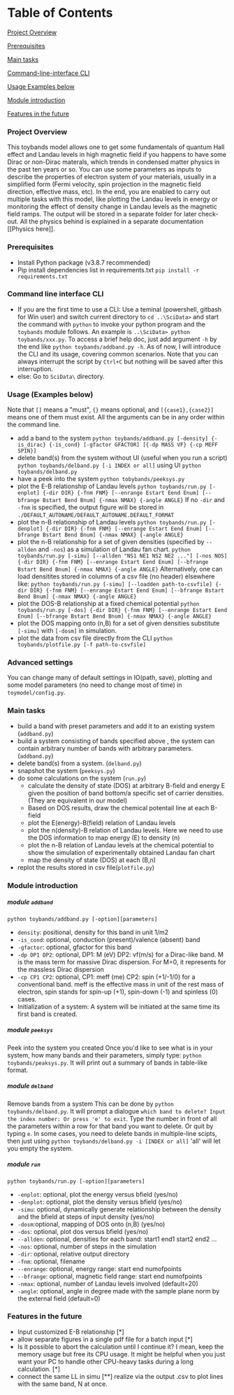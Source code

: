  # Table of Contents
[Project Overview](#project-overview)

[Prerequisites](#prerequisites)

[Main tasks](#main-tasks)

[Command-line-interface CLI](#command-line-interface-CLI)

[Usage Examples below](#usage-examples-below)

[Module introduction](#module-introduction)

[Features in the future](#features-in-the-future)

### Project Overview
This toybands model allows one to get some fundamentals of quantum Hall effect and Landau levels in high magnetic field if you happens to have some Dirac or non-Dirac materals, which trends in condensed matter physics in the past ten years or so. 
You can use some parameters as inputs to describe the properties of electron system of your materials, usually in a simplified form (Fermi velocity, spin projection in the magnetic field direction, effective mass, etc).  In the end, you are enabled to carry out multiple tasks with this model, like plotting the Landau levels in energy or monitoring the effect of density change in Landau levels as the magnetic field ramps. The output will be stored in a separate folder for later check-out. 
All the physics behind is explained in a separate documentation  [[Physics here]]. 

### Prerequisites
- Install Python package (v3.8.7 recommended)
- Pip install dependencies list in requirements.txt `pip install -r requirements.txt`
### Command line interface CLI
- If you are the first time to use a CLI:
	Use a teminal (powershell, gitbash for Win user) and switch current directory to `cd ..\SciData>` and start the command with `python` to invoke your python program and the `toybands` module follows. 
	An example is `..\SciData> python toybands/xxx.py`.  To access a brief help doc, just add argument `-h` by the end like `python toybands/addband.py -h`. As of now, I will introduce the CLI and its usage, covering common scenarios. Note that you can always interrupt the script by `Ctrl+C` but nothing will be saved after this interruption.
- else: Go to `SciData\` directory.
 ### Usage (Examples below)
 Note that `[]` means a "must", `{}` means optional, and `[{case1},{case2}]` means one of them must exist. All the arguments can be in any order within the command line. 
 - add a band to the system
 `python toybands/addband.py [-density] {-is_dirac} {-is_cond} [-gfactor GFACTOR] [{-dp MASS VF} {-cp MEFF SPIN}]` 
 - delete band(s) from the system without UI (useful when you run a script)
 `python toybands/delband.py [-i INDEX or all]`
 using UI `python toybands/delband.py`
 - have a peek into the system
 `python tobybands/peeksys.py`
 - plot the E-B relationship of Landau levels
 `python toybands/run.py [-enplot] {-dir DIR} {-fnm FNM} [--enrange Estart Eend Enum] [--bfrange Bstart Bend Bnum] {-nmax NMAX} {-angle ANGLE}` If no `-dir` and `-fnm` is specified, the output figure will be stored in `./DEFAULT_AUTONAME/DEFAULT_AUTONAME.DEFAULT_FORMAT`  
 - plot the n-B relationship of Landau levels
 `python toybands/run.py [-denplot] {-dir DIR} {-fnm FNM} [--enrange Estart Eend Enum] [--bfrange Bstart Bend Bnum] {-nmax NMAX} {-angle ANGLE}`
 - plot the n-B relationship for a set of given densities (specified by  `--allden` and `-nos`) as a simulation of Landau fan chart.
 `python toybands/run.py [-simu] [--allden "NS1 NE1 NS2 NE2 ..."] [-nos NOS] {-dir DIR} {-fnm FNM} [--enrange Estart Eend Enum] [--bfrange Bstart Bend Bnum] {-nmax NMAX} {-angle ANGLE}`
 	Alternatively, one can load densitites stored in columns of a csv file (no header) elsewhere like:
 `python toybands/run.py [-simu] [--loadden path-to-csvfile] {-dir DIR} {-fnm FNM} [--enrange Estart Eend Enum] [--bfrange Bstart Bend Bnum] {-nmax NMAX} {-angle ANGLE}`
 - plot the DOS-B relationship at a fixed chemical potential
 `python toybands/run.py [-dos] {-dir DIR} {-fnm FNM} [--enrange Estart Eend Enum] [--bfrange Bstart Bend Bnum] {-nmax NMAX} {-angle ANGLE}`
 - plot the DOS mapping onto (n,B) for a set of given densities
 substitute `[-simu]` with `[-dosm]` in simulation.
 - plot the data from csv file directly from the CLI
 `python toybands/plotfile.py [-f path-to-csvfile]`
 
### Advanced settings
You can change many of default settings in IO(path, save), plotting and some model parameters (no need to change most of time) in `toymodel/config.py`.

### Main tasks
- build a band with preset parameters and add it to an existing system (`addband.py`)
- build a system consisting of bands specified above , the system can contain arbitrary number of bands with arbitrary parameters. (`addband.py`)
- delete band(s) from a system. (`delband.py`)
- snapshot the system (`peeksys.py`)
- do some calculations on the system (`run.py`)
	- calculate the density of state (DOS) at arbitrary B-field and energy E given the position of band bottom/a specific set of carrier densities. (They are equivalent in our model)
	- Based on DOS results, draw the chemical potentail line at each B-field
	- plot the E(energy)-B(field) relation of Landau levels
	- plot the n(density)-B relation of Landau levels. Here we need to use the DOS information to map energy (E) to density (n)
	- plot the n-B relation of Landau levels at the chemical potential to show the simulation of experimentally obtained Landau fan chart
	- map the density of state (DOS) at each (B,n)
- replot the results stored in csv file(`plotfile.py`)
### Module introduction
##### module `addband` 
`python toybands/addband.py [-option][parameters]`
- `density`: positional, density for this band in unit 1/m2
- `-is_cond`: optional, conduction (present)/valence (absent) band
- `-gfactor`: optional, gfactor for this band
- `-dp DP1 DP2`: optional, DP1: M (eV) DP2: vf(m/s) for a Dirac-like band. M is the mass term for massive Dirac dispersion. For M=0, it represents for the massless Dirac dispersion
- `-cp CP1 CP2`: optional, CP1: meff (me) CP2: spin (+1/-1/0) for a conventional band. meff is the effective mass in unit of the rest mass of electron, spin stands for spin-up (+1), spin-down (-1) and spinless (0) cases.
- Initialization of a system:
A system will be initiated at the same time its first band is created.

	
#####  module `peeksys`
Peek into the system you created
 Once you'd like to see what is in your system, how many bands and their parameters, simply type: `python toybands/peaksys.py`.  It will print out a summary of bands in table-like format.
 
 ##### module `delband`
 Remove bands from a system
 This can be done by `python toybands/delband.py`. It will prompt a dialogue `which band to delete? Input the index number: Or press 'e' to exit`. Type the number in front of all the parameters within a row for that band you want to delete. Or quit by typing `e`.  In some cases, you need to delete bands in multiple-line scipts, then just using `python toybands/delband.py -i [INDEX or all]`  'all' will let you empty the system. 
 
 ##### module `run`
 `python toybands/run.py [-option][parameters]`
 - `-enplot`: optional, plot the energy versus bfield (yes/no)
 - `-denplot`: optional, plot the density versus bfield (yes/no)
 - `-simu`: optional, dynamically generate relationship between the density and the bfield at steps of input density (yes/no)
 - `-dosm`:optional, mapping of DOS onto (n,B) (yes/no)
 - `-dos`: optional, plot dos versus bfield (yes/no)
 - `--allden`: optional, densities for each band: start1 end1 start2 end2 ...
 - `-nos`: optional, number of steps in the simulation
 - `-dir`: optional, relative output directory
 - `-fnm`: optional, filename
 - `--enrange`: optional, energy range: start end numofpoints
 - `--bfrange`: optional, magnetic field range: start end numofpoints
 - `-nmax`: optional, number of Landau levels involved (default=20)
 - `-angle`: optional, angle in degree made with the sample plane norm by the external field (default=0)

 
 ### Features in the future
 - Input customized E-B relationship [*]
 - allow separate figures in a single pdf file for a batch input [*]
 - Is it possible to abort the calculation until I continue it? I mean, keep the memory usage but free its CPU usage. It might be helpful when you just want your PC to handle other CPU-heavy tasks during a long calculation. [*]
 - connect the same LL in simu [**] realize via the output .csv to plot lines with the same band, N at once.
